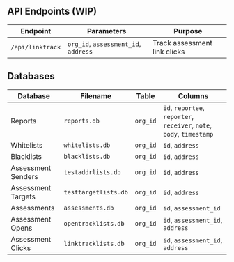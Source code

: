 ## API Endpoints (WIP)

| Endpoint         | Parameters                           | Purpose                      |
| ---------------- | ------------------------------------ | ---------------------------- |
| `/api/linktrack` | `org_id`, `assessment_id`, `address` | Track assessment link clicks |



## Databases

| Database           | Filename             | Table    | Columns                                                      |
| ------------------ | -------------------- | -------- | ------------------------------------------------------------ |
| Reports            | `reports.db`         | `org_id` | `id`, `reportee`, `reporter`, `receiver`, `note`, `body`, `timestamp` |
| Whitelists         | `whitelists.db`      | `org_id` | `id`, `address`                                              |
| Blacklists         | `blacklists.db`      | `org_id` | `id`, `address`                                              |
| Assessment Senders | `testaddrlists.db`   | `org_id` | `id`, `address`                                              |
| Assessment Targets | `testtargetlists.db` | `org_id` | `id`, `address`                                              |
| Assessments        | `assessments.db`     | `org_id` | `id`, `assessment_id`                                        |
| Assessment Opens   | `opentracklists.db`  | `org_id` | `id`, `assessment_id`, `address`                             |
| Assessment Clicks  | `linktracklists.db`  | `org_id` | `id`, `assessment_id`, `address`                             |
